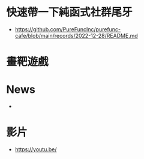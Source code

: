 # 快速帶一下純函式社群尾牙
* https://github.com/PureFuncInc/purefunc-cafe/blob/main/records/2022-12-28/README.md

# 畫靶遊戲

# News
* 

# 影片
* https://youtu.be/
